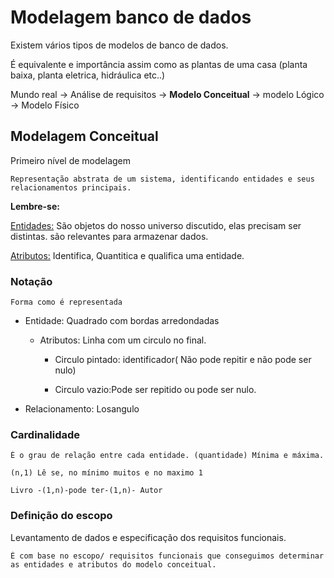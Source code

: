 # Modelagem banco de dados

Existem vários tipos de modelos de banco de dados.

É equivalente e importância assim como as plantas de uma casa (planta baixa, planta eletrica, hidráulica etc..) 

 Mundo real -> Análise de requisitos -> **Modelo Conceitual** -> modelo Lógico -> Modelo Físico

## Modelagem Conceitual 

  Primeiro nível de modelagem


    Representação abstrata de um sistema, identificando entidades e seus relacionamentos principais.

**Lembre-se:**


  <u>Entidades:</u> São objetos do nosso universo discutido, elas precisam ser distintas. são relevantes para armazenar dados.


  <u>Atributos:</u> Identifica, Quantitica e qualifica uma entidade.

###  Notação

    Forma como é representada

 - Entidade: Quadrado com bordas arredondadas

    - Atributos: Linha com um circulo no final. 

      - Circulo pintado: identificador( Não pode repitir e não pode ser nulo)
    
      -  Circulo vazio:Pode ser repitido ou pode ser nulo.

  - Relacionamento: Losangulo


 ### Cardinalidade

    É o grau de relação entre cada entidade. (quantidade) Mínima e máxima.

    (n,1) Lê se, no mínimo muitos e no maximo 1 

    Livro -(1,n)-pode ter-(1,n)- Autor

### Definição do escopo

Levantamento de dados e especificação dos requisitos funcionais.

    É com base no escopo/ requisitos funcionais que conseguimos determinar as entidades e atributos do modelo conceitual.



